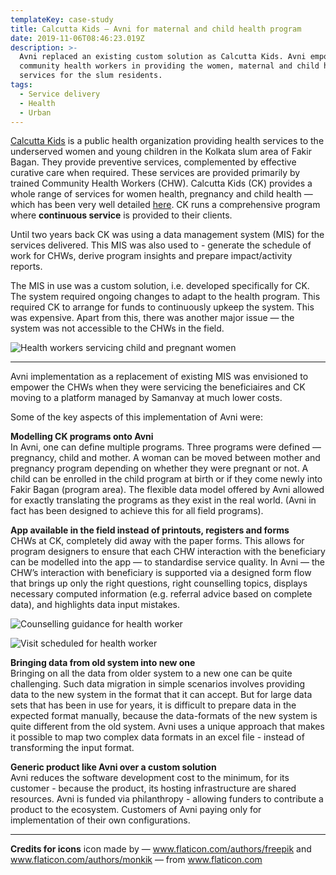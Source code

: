 ```yaml
---
templateKey: case-study
title: Calcutta Kids — Avni for maternal and child health program
date: 2019-11-06T08:46:23.019Z
description: >-
  Avni replaced an existing custom solution as Calcutta Kids. Avni empowered the
  community health workers in providing the women, maternal and child health
  services for the slum residents.
tags:
  - Service delivery
  - Health
  - Urban
---
```

[Calcutta Kids](https://calcuttakids.org) is a public health organization providing health services to the underserved women and young children in the Kolkata slum area of Fakir Bagan. They provide preventive services, complemented by effective curative care when required. These services are provided primarily by trained Community Health Workers (CHW). Calcutta Kids (CK) provides a whole range of services for women health, pregnancy and child health — which has been very well detailed <a href="https://calcuttakids.org/programs/" target="_blank">here</a>. CK runs a comprehensive program where **continuous service** is provided to their clients.

Until two years back CK was using a data management system (MIS) for the services delivered. This MIS was also used to - generate the schedule of work for CHWs, derive program insights and prepare impact/activity reports.

The MIS in use was a custom solution, i.e. developed specifically for CK. The system required ongoing changes to adapt to the health program. This required CK to arrange for funds to continuously upkeep the system. This was expensive. Apart from this, there was another major issue — the system was not accessible to the CHWs in the field.

![](/img/ck-case-study.png "Health workers servicing child and pregnant women")

- - -

Avni implementation as a replacement of existing MIS was envisioned to empower the CHWs when they were servicing the beneficiaires and CK moving to a platform managed by Samanvay at much lower costs.

Some of the key aspects of this implementation of Avni were:

**Modelling CK programs onto Avni**\
In Avni, one can define multiple programs. Three programs were defined — pregnancy, child and mother. A woman can be moved between mother and pregnancy program depending on whether they were pregnant or not. A child can be enrolled in the child program at birth or if they come newly into Fakir Bagan (program area). The flexible data model offered by Avni allowed for exactly translating the programs as they exist in the real world. (Avni in fact has been designed to achieve this for all field programs).

**App available in the field instead of printouts, registers and forms**\
CHWs at CK, completely did away with the paper forms. This allows for program designers to ensure that each CHW interaction with the beneficiary can be modelled into the app — to standardise service quality. In Avni — the CHW’s interaction with beneficiary is supported via a designed form flow that brings up only the right questions, right counselling topics, displays necessary computed information (e.g. referral advice based on complete data), and highlights data input mistakes.

![Counselling guidance for health worker](/img/screenshot-2019-12-12-at-6.44.01-pm.png "Counselling guidance for health worker")

![Visit scheduled for health worker](/img/ck-visit-scheduling.png "Visit scheduled automatically for the health worker")

**Bringing data from old system into new one**\
Bringing on all the data from older system to a new one can be quite challenging. Such data migration in simple scenarios involves providing data to the new system in the format that it can accept. But for large data sets that has been in use for years, it is difficult to prepare data in the expected format manually, because the data-formats of the new system is quite different from the old system. Avni uses a unique approach that makes it possible to map two complex data formats in an excel file - instead of transforming the input format.

**Generic product like Avni over a custom solution**\
Avni reduces the software development cost to the minimum, for its customer - because the product, its hosting infrastructure are shared resources. Avni is funded via philanthropy - allowing funders to contribute a product to the ecosystem. Customers of Avni paying only for implementation of their own configurations.

- - -

**Credits for icons**
icon made by — www.flaticon.com/authors/freepik and www.flaticon.com/authors/monkik — from www.flaticon.com
